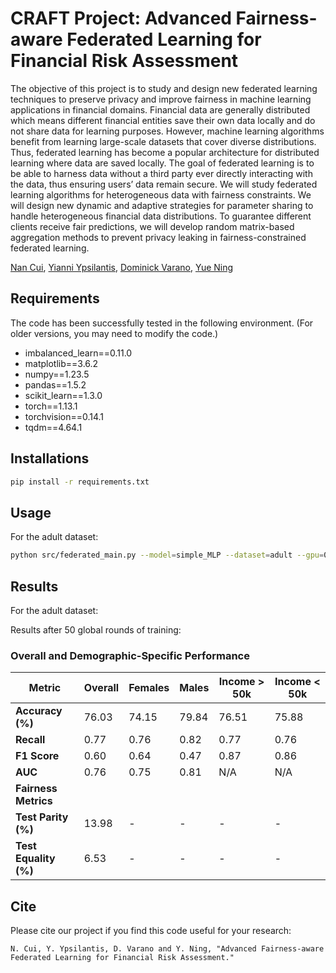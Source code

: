 # CRAFT Project: Advanced Fairness-aware Federated Learning for Financial Risk Assessment

The objective of this project is to study and design new federated learning techniques to preserve privacy and improve fairness 
in machine learning applications in financial domains. Financial data are generally distributed which means different financial
entities save their own data locally and do not share data for learning purposes. However, machine learning algorithms benefit 
from learning large-scale datasets that cover diverse distributions. Thus, federated learning has become a popular architecture 
for distributed learning where data are saved locally. The goal of federated learning is to be able to harness data without a 
third party ever directly interacting with the data, thus ensuring users’ data remain secure. We will study federated learning 
algorithms for heterogeneous data with fairness constraints. We will design new dynamic and adaptive strategies for parameter sharing 
to handle heterogeneous financial data distributions. To guarantee different clients receive fair predictions, we will develop random
matrix-based aggregation methods to prevent privacy leaking in fairness-constrained federated learning.

[Nan Cui](https://www.linkedin.com/in/nan-cui-997aa9212/), [Yianni Ypsilantis](https://www.linkedin.com/in/ioannis-ypsilantis-42947b254/), [Dominick Varano](https://www.linkedin.com/in/dominick-varano-697a38241/), [Yue Ning](https://yue-ning.github.io/)


## Requirements

The code has been successfully tested in the following environment. (For older versions, you may need to modify the code.)

- imbalanced_learn==0.11.0
- matplotlib==3.6.2
- numpy==1.23.5
- pandas==1.5.2
- scikit_learn==1.3.0
- torch==1.13.1
- torchvision==0.14.1
- tqdm==4.64.1


## Installations

```bash
pip install -r requirements.txt
```

## Usage

For the adult dataset:

```bash
python src/federated_main.py --model=simple_MLP --dataset=adult --gpu=0 --optimizer=adam --epochs=50 --local_ep=20 --lr=0.001 --sens_drop_flag=1 --aggregate_method=fair --imbalance_method=adasyn --iid=0 --male_to_female_ratio=1 --num_users=100 --loss_type=bce --beta=0.6 --tau=1 --fair_regulization=1
```

## Results

For the adult dataset:

Results after 50 global rounds of training:

### Overall and Demographic-Specific Performance

| Metric | Overall | Females | Males | Income > 50k | Income < 50k |
|--------|---------|---------|-------|--------------|--------------|
| **Accuracy (%)** | 76.03 | 74.15 | 79.84 | 76.51 | 75.88 |
| **Recall** | 0.77 | 0.76 | 0.82 | 0.77 | 0.76 |
| **F1 Score** | 0.60 | 0.64 | 0.47 | 0.87 | 0.86 |
| **AUC** | 0.76 | 0.75 | 0.81 | N/A | N/A |
| **Fairness Metrics** | | | | | |
| **Test Parity (%)** | 13.98 | - | - | - | - |
| **Test Equality (%)** | 6.53 | - | - | - | - |

## Cite

Please cite our project if you find this code useful for your research:

```
N. Cui, Y. Ypsilantis, D. Varano and Y. Ning, "Advanced Fairness-aware Federated Learning for Financial Risk Assessment."
```
